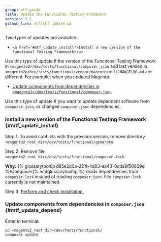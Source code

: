 ```yaml
---
group: mtf-guide
title: Update the Functional Testing Framework
version: 2.1
github_link: mtf/mtf_update.md
---
```


Two types of updates are available.

-     <a href="#mtf_update_install">Install a new version of the Functional Testing Framework</a>

<div class="bs-callout bs-callout-info" id="info">
<p>Use this type of update if the version of the Functional Testing Framework in <code>&lt;magento2&gt;/dev/tests/functional/composer.json</code> and last version in <code>&lt;magento2&gt;/dev/tests/functional/vendor/magento/mtf/CHANGELOG.md</code> are different. For example, when you updated Magento.</p>
</div>

-    <a href="#mtf_update_depend">Update components from dependencies in <code>&lt;magento2&gt;/dev/tests/functional/composer.json</code></a>

<div class="bs-callout bs-callout-info" id="info">
<p>Use this type of update if you want to update dependent software from <code>composer.json</code>, or changed <code>composer.json</code> dependencies.</p>
</div>

### Install a new version of the Functional Testing Framework {#mtf_update_install}

Step 1.    To avoid conflicts with the previous version, remove directory `<magento2_root_dir>/dev/tests/functional/generate`.


Step 2.    Remove file `<magento2_root_dir>/dev/tests/functional/composer.lock`.

<div class="bs-callout bs-callout-info" id="info">
  <p><b>Why:</b> {% glossarytooltip d85e2d0a-221f-4d03-aa43-0cda9f50809e %}Composer{% endglossarytooltip %} reads dependencies from <code>composer.lock</code> instead of reading <code>composer.json</code>. File <code>composer.lock</code> currently is not maintained.</p>
</div>

Step 3.    <a href="{{ page.baseurl }}/mtf/mtf_installation.html#mtf_install_perform">Perform and check installation.</a>

### Update components from dependencies in <code>composer.json</code> {#mtf_update_depend}

Enter in terminal:

    cd <magento2_root_dir>/dev/tests/functional/
    composer update
